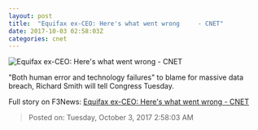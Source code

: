 ```yaml
---
layout: post
title:  "Equifax ex-CEO: Here's what went wrong     - CNET"
date: 2017-10-03 02:58:03Z
categories: cnet
---
```


![Equifax ex-CEO: Here's what went wrong     - CNET](https://cnet4.cbsistatic.com/img/U-oKG-fkBnaET0qqo1bbY588u6g=/670x503/2017/05/22/87b5f8da-faf3-4de3-98e0-41d117e4c9f5/hacking-security-hackers-federal-liberty-computers-2816.jpg)

"Both human error and technology failures" to blame for massive data breach, Richard Smith will tell Congress Tuesday.


Full story on F3News: [Equifax ex-CEO: Here's what went wrong     - CNET](http://www.f3nws.com/n/prhDJC)

> Posted on: Tuesday, October 3, 2017 2:58:03 AM
